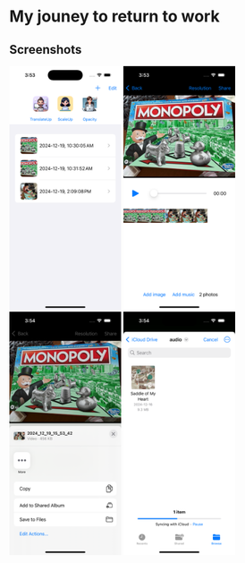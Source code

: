 # My jouney to return to work

## Screenshots

<img src="ScreenShots/homepage.png" alt="MainPage" width="200">
<img src="ScreenShots/editing.png" alt="EditingWorkSpace" width="200">
<img src="ScreenShots/share.png" alt="ShareView" width="200">
<img src="ScreenShots/add_audio.png" alt="Add Audio" width="200">
